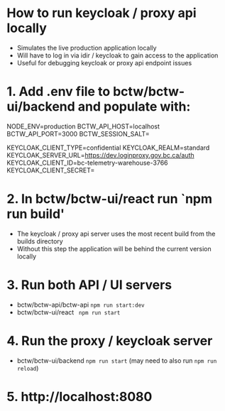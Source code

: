 # How to run keycloak / proxy api locally

- Simulates the live production application locally
- Will have to log in via idir / keycloak to gain access to the application
- Useful for debugging keycloak or proxy api endpoint issues

# 1. Add .env file to bctw/bctw-ui/backend and populate with:

NODE_ENV=production
BCTW_API_HOST=localhost
BCTW_API_PORT=3000
BCTW_SESSION_SALT=<find in openshift secrets for UI pod>

KEYCLOAK_CLIENT_TYPE=confidential
KEYCLOAK_REALM=standard
KEYCLOAK_SERVER_URL=https://dev.loginproxy.gov.bc.ca/auth
KEYCLOAK_CLIENT_ID=bc-telemetry-warehouse-3766
KEYCLOAK_CLIENT_SECRET=<find in openshift secrets for UI pod>

# 2. In bctw/bctw-ui/react run `npm run build'

- The keycloak / proxy api server uses the most recent build from the builds directory
- Without this step the application will be behind the current version locally

# 3. Run both API / UI servers

- bctw/bctw-api/bctw-api `npm run start:dev`
- bctw/bctw-ui/react ` npm run start`

# 4. Run the proxy / keycloak server

- bctw/bctw-ui/backend `npm run start`
(may need to also run `npm run reload`)

# 5. http://localhost:8080
